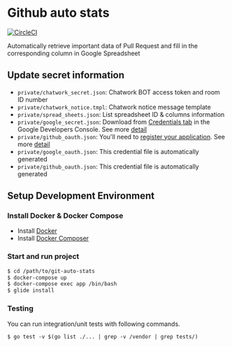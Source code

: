 # Github auto stats
[![CircleCI](https://circleci.com/gh/euclid1990/gstats.svg?style=svg)](https://circleci.com/gh/euclid1990/gstats)

Automatically retrieve important data of Pull Request and fill in the corresponding column in Google Spreadsheet

## Update secret information

- `private/chatwork_secret.json`: Chatwork BOT access token and room ID number
- `private/chatwork_notice.tmpl`: Chatwork notice message template
- `private/spread_sheets.json`: List spreadsheet ID & columns information
- `private/google_secret.json`: Download from [Credentials tab](https://console.developers.google.com/start/api?id=sheets.googleapis.com) in the Google Developers Console. See more [detail](https://developers.google.com/sheets/api/quickstart/go)
- `private/github_oauth.json`: You'll need to [register your application](https://github.com/settings/applications/new). See more [detail](https://developer.github.com/v3/guides/basics-of-authentication/)
- `private/google_oauth.json`: This credential file is automatically generated
- `private/github_oauth.json`: This credential file is automatically generated

## Setup Development Environment

### Install Docker & Docker Compose

- Install [Docker](https://docs.docker.com/engine/installation/)
- Install [Docker Composer](https://docs.docker.com/compose/install/)

### Start and run project

```sh
$ cd /path/to/git-auto-stats
$ docker-compose up
$ docker-compose exec app /bin/bash
$ glide install
```

### Testing

You can run integration/unit tests with following commands.

```
$ go test -v $(go list ./... | grep -v /vendor | grep tests/)
```